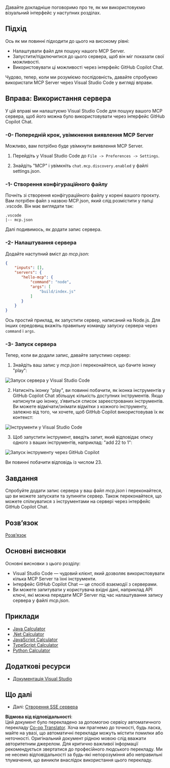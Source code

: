 <!--
CO_OP_TRANSLATOR_METADATA:
{
  "original_hash": "222e01c3002a33355806d60d558d9429",
  "translation_date": "2025-07-14T09:44:37+00:00",
  "source_file": "03-GettingStarted/04-vscode/README.md",
  "language_code": "uk"
}
-->
Давайте докладніше поговоримо про те, як ми використовуємо візуальний інтерфейс у наступних розділах.

## Підхід

Ось як ми повинні підходити до цього на високому рівні:

- Налаштувати файл для пошуку нашого MCP Server.
- Запустити/підключитися до цього сервера, щоб він міг показати свої можливості.
- Використовувати ці можливості через інтерфейс GitHub Copilot Chat.

Чудово, тепер, коли ми розуміємо послідовність, давайте спробуємо використати MCP Server через Visual Studio Code у вигляді вправи.

## Вправа: Використання сервера

У цій вправі ми налаштуємо Visual Studio Code для пошуку вашого MCP сервера, щоб його можна було використовувати через інтерфейс GitHub Copilot Chat.

### -0- Попередній крок, увімкнення виявлення MCP Server

Можливо, вам потрібно буде увімкнути виявлення MCP Server.

1. Перейдіть у Visual Studio Code до `File -> Preferences -> Settings`.

2. Знайдіть "MCP" і увімкніть `chat.mcp.discovery.enabled` у файлі settings.json.

### -1- Створення конфігураційного файлу

Почніть зі створення конфігураційного файлу у корені вашого проєкту. Вам потрібен файл з назвою MCP.json, який слід розмістити у папці .vscode. Він має виглядати так:

```text
.vscode
|-- mcp.json
```

Далі подивимось, як додати запис сервера.

### -2- Налаштування сервера

Додайте наступний вміст до *mcp.json*:

```json
{
    "inputs": [],
    "servers": {
       "hello-mcp": {
           "command": "node",
           "args": [
               "build/index.js"
           ]
       }
    }
}
```

Ось простий приклад, як запустити сервер, написаний на Node.js. Для інших середовищ вкажіть правильну команду запуску сервера через `command` і `args`.

### -3- Запуск сервера

Тепер, коли ви додали запис, давайте запустимо сервер:

1. Знайдіть ваш запис у *mcp.json* і переконайтеся, що бачите іконку "play":

  ![Запуск сервера у Visual Studio Code](../../../../translated_images/vscode-start-server.8e3c986612e3555de47e5b1e37b2f3020457eeb6a206568570fd74a17e3796ad.uk.png)  

2. Натисніть іконку "play", ви повинні побачити, як іконка інструментів у GitHub Copilot Chat збільшує кількість доступних інструментів. Якщо натиснути цю іконку, з’явиться список зареєстрованих інструментів. Ви можете відмічати/знімати відмітки з кожного інструменту, залежно від того, чи хочете, щоб GitHub Copilot використовував їх як контекст:

  ![Інструменти у Visual Studio Code](../../../../translated_images/vscode-tool.0b3bbea2fb7d8c26ddf573cad15ef654e55302a323267d8ee6bd742fe7df7fed.uk.png)

3. Щоб запустити інструмент, введіть запит, який відповідає опису одного з ваших інструментів, наприклад: "add 22 to 1":

  ![Запуск інструменту через GitHub Copilot](../../../../translated_images/vscode-agent.d5a0e0b897331060518fe3f13907677ef52b879db98c64d68a38338608f3751e.uk.png)

  Ви повинні побачити відповідь із числом 23.

## Завдання

Спробуйте додати запис сервера у ваш файл *mcp.json* і переконайтеся, що ви можете запускати та зупиняти сервер. Також переконайтеся, що можете спілкуватися з інструментами на сервері через інтерфейс GitHub Copilot Chat.

## Розв’язок

[Розв’язок](./solution/README.md)

## Основні висновки

Основні висновки з цього розділу:

- Visual Studio Code — чудовий клієнт, який дозволяє використовувати кілька MCP Server та їхні інструменти.
- Інтерфейс GitHub Copilot Chat — це спосіб взаємодії з серверами.
- Ви можете запитувати у користувача вхідні дані, наприклад API ключі, які можна передати MCP Server під час налаштування запису сервера у файлі *mcp.json*.

## Приклади

- [Java Calculator](../samples/java/calculator/README.md)
- [.Net Calculator](../../../../03-GettingStarted/samples/csharp)
- [JavaScript Calculator](../samples/javascript/README.md)
- [TypeScript Calculator](../samples/typescript/README.md)
- [Python Calculator](../../../../03-GettingStarted/samples/python)

## Додаткові ресурси

- [Документація Visual Studio](https://code.visualstudio.com/docs/copilot/chat/mcp-servers)

## Що далі

- Далі: [Створення SSE сервера](../05-sse-server/README.md)

**Відмова від відповідальності**:  
Цей документ було перекладено за допомогою сервісу автоматичного перекладу [Co-op Translator](https://github.com/Azure/co-op-translator). Хоча ми прагнемо до точності, будь ласка, майте на увазі, що автоматичні переклади можуть містити помилки або неточності. Оригінальний документ рідною мовою слід вважати авторитетним джерелом. Для критично важливої інформації рекомендується звертатися до професійного людського перекладу. Ми не несемо відповідальності за будь-які непорозуміння або неправильні тлумачення, що виникли внаслідок використання цього перекладу.
